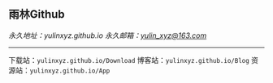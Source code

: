 ## 雨林Github

*永久地址：yulinxyz.github.io*
*永久邮箱：yulin_xyz@163.com*

------------

下载站：`yulinxyz.github.io/Download`
博客站：`yulinxyz.github.io/Blog`
资源站：`yulinxyz.github.io/App`

